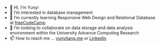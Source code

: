 - 👋 Hi, I’m Yunyi
- 👀 I’m interested in database management
- 🌱 I’m currently learning Responsive Web Design and Relational Database at [freeCodeCamp](https://www.freecodecamp.org/)
- 💞️ I’m looking to collaborate on data storage and data analysis environment within the University Advance Computing Research
- 📫 How to reach me ... [yunyitang.me](https://www.yunyitang.me/) or [LinkedIn](https://www.linkedin.com/in/yunyitang820/)

<!---
yunyitang820/yunyitang820 is a ✨ special ✨ repository because its `README.md` (this file) appears on your GitHub profile.
You can click the Preview link to take a look at your changes.
--->
